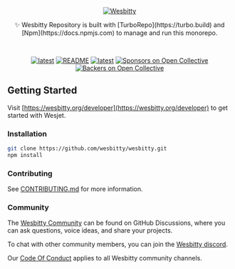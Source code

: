 <p align="center">
<a href="https://wesbitty.org/">
    <picture>
      <source media="(prefers-color-scheme: dark)" srcset="https://wesbitty.org/brand/og-image.png">
      <img src="https://wesbitty.org/brand/og-image.png" alt="Wesbitty" />
    </picture> 
  </a>
</p>

<p align="center">✨ Wesbitty Repository is built with [TurboRepo](https://turbo.build) and [Npm](https://docs.npmjs.com) to manage and run this monorepo.</P>
<br/>

<p align="center">
 <a href="https://www.npmjs.com/wesjet" title="latest"><img alt="latest" src="https://img.shields.io/npm/v/wesjet/latest?style=for-the-badge&logo=wesjet&logoColor=ffffff&color=66BF3C" /></a>
 <a href="https://github.com/wesbitty/wesbitty/blob/master/README.md" title="README"><img alt="README" src="https://img.shields.io/github/license/wesbitty/wesbitty?style=for-the-badge&logo=wesbitty&logoColor=ffffff&color=66BF3C" /></a>
  <a href="https://github.com/wesbitty/wesbitty/discussions/3" title="latest"><img alt="latest" src="https://img.shields.io/badge/community-join-4BC424.svg?style=for-the-badge&logo=Wesbitty&logoColor=ffffff&color=66BF3C" /></a>
<a href="#sponsors"><img src="https://opencollective.com/wesbitty/sponsors/badge.svg?style=for-the-badge&logo=Wesbitty&logoColor=ffffff&color=66BF3C" alt="Sponsors on Open Collective" /></a>
<a href="#backers"><img src="https://opencollective.com/wesbitty/backers/badge.svg?style=for-the-badge&logo=Wesbitty&logoColor=ffffff&color=66BF3C" alt="Backers on Open Collective" /></a>
</p>

## Getting Started

Visit [https://wesbitty.org/developer](https://wesbitty.org/developer) to get started with Wesjet.

### Installation

```sh
git clone https://github.com/wesbitty/wesbitty.git
npm install
```

### Contributing

See [CONTRIBUTING.md](https://github.com/wesbitty/wesbitty/blob/main/.github/CONTRIBUTING.md) for more information.

### Community

The [Wesbitty Community](https://github.com/wesbitty/wesbitty/discussions) can be found on GitHub Discussions, where you can ask questions, voice ideas, and share your projects.

To chat with other community members, you can join the [Wesbitty discord](https://discord.com).

Our [Code Of Conduct](https://github.com/wesbitty/wesbitty/blob/main/.github/CODE_OF_CONDUCT.md) applies to all Wesbitty community channels.

